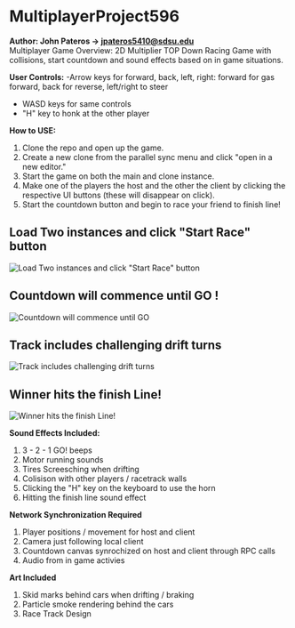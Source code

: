 # MultiplayerProject596
**Author: John Pateros -> jpateros5410@sdsu.edu** <br>
Multiplayer Game Overview:
2D Multiplier TOP Down Racing Game with collisions, start countdown and sound effects based on in game situations.

**User Controls:**
-Arrow keys for forward, back, left, right: forward for gas forward, back for reverse, left/right to steer
- WASD keys for same controls
- "H" key to honk at the other player
  
**How to USE:**
1. Clone the repo and open up the game.
2. Create a new clone from the parallel sync menu and click "open in a new editor."
3. Start the game on both the main and clone instance.
4. Make one of the players the host and the other the client by clicking the respective UI buttons (these will disappear on click).
5. Start the countdown button and begin to race your friend to finish line!

<centre><h2>Load Two instances and click "Start Race" button</h2></centre>
![Load Two instances and click "Start Race" button](https://github.com/jpateros/MultiplayerProject596/assets/112897027/e4b7eaa9-dfa1-45dc-a7c9-81e17b27566c)

<centre><h2>Countdown will commence until GO !</h2></centre>
![Countdown will commence until GO](https://github.com/jpateros/MultiplayerProject596/assets/112897027/5ad41c4e-7185-4411-8678-918e74144bb9)

<centre><h2>Track includes challenging drift turns</h2></centre>
![Track includes challenging drift turns](https://github.com/jpateros/MultiplayerProject596/assets/112897027/82015b81-3438-4de9-a0a5-f9e10eba438a)

<centre><h2>Winner hits the finish Line!</h2></centre>
![Winner hits the finish Line!](https://github.com/jpateros/MultiplayerProject596/assets/112897027/c90458d7-89bf-49b8-af9d-6ab501905bd3)



**Sound Effects Included:**
1. 3 - 2 - 1 GO! beeps
2. Motor running sounds
3. Tires Screesching when drifting
4. Colisison with other players / racetrack walls
5. Clicking the "H" key on the keyboard to use the horn
6. Hitting the finish line sound effect

**Network Synchronization Required**
1. Player positions / movement for host and client
2. Camera just following local client
3. Countdown canvas synrochized on host and client through RPC calls
4. Audio from in game activies

**Art Included**
1. Skid marks behind cars when drifting / braking
2. Particle smoke rendering behind the cars
3. Race Track Design 
